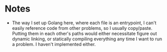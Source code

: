 # Notes

* The way I set up Golang here, where each file is an entrypoint, I can't easily reference code from
other problems, so I usually copy/paste. Putting them in each other's paths would either necessitate
figure out dynamic linking, or statically compiling everything any time I want to run a problem. I
haven't implemented either.
